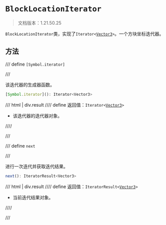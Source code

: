 # `BlockLocationIterator`

> 文档版本：1.21.50.25

`BlockLocationIterator`类，实现了<code>Iterator&lt;<a href="../vector3/">Vector3</a>&gt;</code>。一个方块坐标迭代器。

## 方法

/// define
`[Symbol.iterator]`


///

该迭代器的生成器函数。

```js
[Symbol.iterator](): Iterator<Vector3>
```

/// html | div.result
//// define
返回值：<code>Iterator&lt;<a href="../vector3/">Vector3</a>&gt;</code>

- 该迭代器的迭代器对象。


////

///


/// define
`next`


///

进行一次迭代并获取迭代结果。

```js
next(): IteratorResult<Vector3>
```

/// html | div.result
//// define
返回值：<code>IteratorResult&lt;<a href="../vector3/">Vector3</a>&gt;</code>

- 当前迭代结果对象。


////

///

